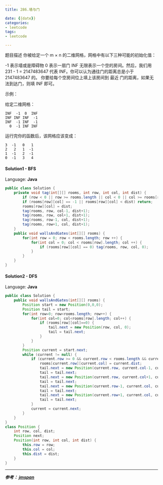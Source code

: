 ```yaml
---
title: 286.墙与门

date: {{date}}
categories:
- leetcode
tags:
- leetcode

---
```

题目描述
你被给定一个 m × n 的二维网格，网格中有以下三种可能的初始化值：

-1 表示墙或是障碍物
0 表示一扇门
INF 无限表示一个空的房间。然后，我们用 231 - 1 = 2147483647 代表 INF。你可以认为通往门的距离总是小于 2147483647 的。
你要给每个空房间位上填上该房间到 最近 门的距离，如果无法到达门，则填 INF 即可。

示例：

给定二维网格：
```
INF  -1  0  INF
INF INF INF  -1
INF  -1 INF  -1
  0  -1 INF INF
```
运行完你的函数后，该网格应该变成：
```
3  -1   0   1
2   2   1  -1
1  -1   2  -1
0  -1   3   4
```

#### Solution1 - BFS

Language: **Java**

```java
public class Solution {
    private void tag(int[][] rooms, int row, int col, int dist) {
        if (row < 0 || row >= rooms.length || col < 0 || col >= rooms[row].length) return;
        if (rooms[row][col] == -1 || rooms[row][col] < dist) return;
        rooms[row][col] = dist;
        tag(rooms, row, col-1, dist+1);
        tag(rooms, row, col+1, dist+1);
        tag(rooms, row-1, col, dist+1);
        tag(rooms, row+1, col, dist+1);
    }
    public void wallsAndGates(int[][] rooms) {
        for(int row = 0; row < rooms.length; row ++) {
            for(int col = 0; col < rooms[row].length; col ++) {
                if (rooms[row][col] == 0) tag(rooms, row, col, 0);
            }
        }
    }
}
```

#### Solution2 - DFS

Language: **Java**

```java
public class Solution {
    public void wallsAndGates(int[][] rooms) {
        Position start = new Position(0,0,0);
        Position tail = start;
        for(int row=0; row<rooms.length; row++) {
            for(int col=0; col<rooms[row].length; col++) {
                if (rooms[row][col]==0) {
                    tail.next = new Position(row, col, 0);
                    tail = tail.next;
                }
            }
        }
        Position current = start.next;
        while (current != null) {
            if (current.row >= 0 && current.row < rooms.length && current.col >= 0 && current.col < rooms[current.row].length && rooms[current.row][current.col] >= current.dist) {
                rooms[current.row][current.col] = current.dist;
                tail.next = new Position(current.row, current.col-1, current.dist+1);
                tail = tail.next;
                tail.next = new Position(current.row, current.col+1, current.dist+1);
                tail = tail.next;
                tail.next = new Position(current.row-1, current.col, current.dist+1);
                tail = tail.next;
                tail.next = new Position(current.row+1, current.col, current.dist+1);
                tail = tail.next;
            }
            current = current.next;
        }
    }
}
class Position {
    int row, col, dist;
    Position next;
    Position(int row, int col, int dist) {
        this.row = row;
        this.col = col;
        this.dist = dist;
    }
}
```

---
***参考：
[jmspan](https://blog.csdn.net/jmspan/article/details/51158397)***
